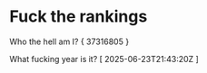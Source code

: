 # Fuck the rankings

Who the hell am I?
{ 37316805 }

What fucking year is it?
[ 2025-06-23T21:43:20Z ]
